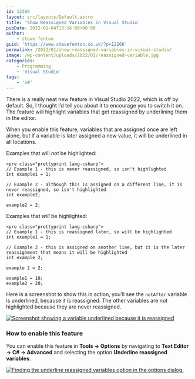 ```yaml
---
id: 12266
layout: src/layouts/Default.astro
title: 'Show Reassigned Variables in Visual Studio'
pubDate: 2022-01-04T13:16:00+00:00
author:
    - steve-fenton
guid: 'https://www.stevefenton.co.uk/?p=12266'
permalink: /2022/01/show-reassigned-variables-in-visual-studio/
image: /wp-content/uploads/2022/01/reassigned-variable.jpg
categories:
    - Programming
    - 'Visual Studio'
tags:
    - 'c#'
---
```


There is a really neat new feature in Visual Studio 2022, which is off by default. So, I thought I’d tell you about it to encourage you to switch it on. The feature will highlight variables that get reassigned by underlining them in the editor.

When you enable this feature, variables that are assigned once are left alone, but if a variable is later assigned a new value, it will be underlined in all locations.

Examples that will *not* be highlighted:

```
<pre class="prettyprint lang-csharp">
// Example 1 - this is never reassigned, so isn't highlighted
int example1 = 1;

// Example 2 - although this is assigned on a different line, it is never reassigned, so isn't highlighted
int example2;

example2 = 2;
```

Examples that *will* be highlighted:

```
<pre class="prettyprint lang-csharp">
// Example 1 - this is reassigned later, so will be highlighted
int example1 = 1;

// Example 2 - this is assigned on another line, but it is the later reassignment that means it will be highlighted
int example 2;

example 2 = 2;

example1 = 10;
example2 = 20;
```

Here is a screenshot to show this in action, you’ll see the `notAfter` variable is underlined, because it is reassigned. The other variables are not highlighted because they are never reassigned.

[![Screenshot showing a variable underlined because it is reassigned](https://www.stevefenton.co.uk/wp-content/uploads/2022/01/reassigned-variable.jpg)](https://www.stevefenton.co.uk/2022/01/show-reassigned-variables-in-visual-studio/reassigned-variable/)

### How to enable this feature

You can enable this feature in **Tools -&gt; Options** by navigating to **Text Editor -&gt; C# -&gt; Advanced** and selecting the option **Underline reassigned variables**.

[![Finding the underline reassigned variables option in the options dialog.](https://www.stevefenton.co.uk/wp-content/uploads/2022/01/underline-reassignments.jpg)](https://www.stevefenton.co.uk/2022/01/show-reassigned-variables-in-visual-studio/underline-reassignments/)